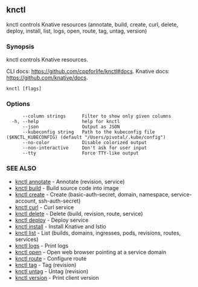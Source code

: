 ## knctl

knctl controls Knative resources (annotate, build, create, curl, delete, deploy, install, list, logs, open, route, tag, untag, version)

### Synopsis

knctl controls Knative resources.

CLI docs: https://github.com/cppforlife/knctl#docs.
Knative docs: https://github.com/knative/docs.

```
knctl [flags]
```

### Options

```
      --column strings      Filter to show only given columns
  -h, --help                help for knctl
      --json                Output as JSON
      --kubeconfig string   Path to the kubeconfig file ($KNCTL_KUBECONFIG) (default "/Users/pivotal/.kube/config")
      --no-color            Disable colorized output
      --non-interactive     Don't ask for user input
      --tty                 Force TTY-like output
```

### SEE ALSO

* [knctl annotate](knctl_annotate.md)	 - Annotate (revision, service)
* [knctl build](knctl_build.md)	 - Build source code into image
* [knctl create](knctl_create.md)	 - Create (basic-auth-secret, domain, namespace, service-account, ssh-auth-secret)
* [knctl curl](knctl_curl.md)	 - Curl service
* [knctl delete](knctl_delete.md)	 - Delete (build, revision, route, service)
* [knctl deploy](knctl_deploy.md)	 - Deploy service
* [knctl install](knctl_install.md)	 - Install Knative and Istio
* [knctl list](knctl_list.md)	 - List (builds, domains, ingresses, pods, revisions, routes, services)
* [knctl logs](knctl_logs.md)	 - Print logs
* [knctl open](knctl_open.md)	 - Open web browser pointing at a service domain
* [knctl route](knctl_route.md)	 - Configure route
* [knctl tag](knctl_tag.md)	 - Tag (revision)
* [knctl untag](knctl_untag.md)	 - Untag (revision)
* [knctl version](knctl_version.md)	 - Print client version

